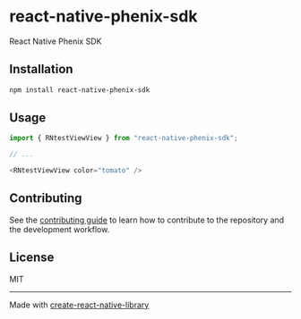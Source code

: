 # react-native-phenix-sdk

React Native Phenix SDK

## Installation

```sh
npm install react-native-phenix-sdk
```

## Usage


```js
import { RNtestViewView } from "react-native-phenix-sdk";

// ...

<RNtestViewView color="tomato" />
```


## Contributing

See the [contributing guide](CONTRIBUTING.md) to learn how to contribute to the repository and the development workflow.

## License

MIT

---

Made with [create-react-native-library](https://github.com/callstack/react-native-builder-bob)
